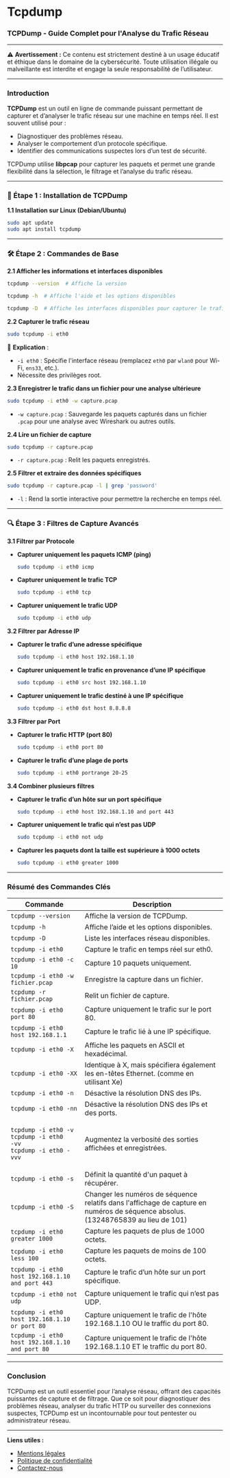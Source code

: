 # Tcpdump

### **TCPDump - Guide Complet pour l'Analyse du Trafic Réseau**

***

⚠️ **Avertissement :** Ce contenu est strictement destiné à un usage éducatif et éthique dans le domaine de la cybersécurité. Toute utilisation illégale ou malveillante est interdite et engage la seule responsabilité de l’utilisateur.

***

### **Introduction**

**TCPDump** est un outil en ligne de commande puissant permettant de capturer et d’analyser le trafic réseau sur une machine en temps réel. Il est souvent utilisé pour :

* Diagnostiquer des problèmes réseau.
* Analyser le comportement d’un protocole spécifique.
* Identifier des communications suspectes lors d’un test de sécurité.

TCPDump utilise **libpcap** pour capturer les paquets et permet une grande flexibilité dans la sélection, le filtrage et l’analyse du trafic réseau.

***

### **🚀 Étape 1 : Installation de TCPDump**

**1.1 Installation sur Linux (Debian/Ubuntu)**

```bash
sudo apt update
sudo apt install tcpdump
```

***

### **🛠️ Étape 2 : Commandes de Base**

**2.1 Afficher les informations et interfaces disponibles**

```bash
tcpdump --version  # Affiche la version
```

```bash
tcpdump -h  # Affiche l'aide et les options disponibles
```

```bash
tcpdump -D  # Affiche les interfaces disponibles pour capturer le trafic
```

**2.2 Capturer le trafic réseau**

```bash
sudo tcpdump -i eth0
```

📌 **Explication** :

* `-i eth0` : Spécifie l'interface réseau (remplacez `eth0` par `wlan0` pour Wi-Fi, `ens33`, etc.).
* Nécessite des privilèges root.

**2.3 Enregistrer le trafic dans un fichier pour une analyse ultérieure**

```bash
sudo tcpdump -i eth0 -w capture.pcap
```

* `-w capture.pcap` : Sauvegarde les paquets capturés dans un fichier `.pcap` pour une analyse avec Wireshark ou autres outils.

**2.4 Lire un fichier de capture**

```bash
sudo tcpdump -r capture.pcap
```

* `-r capture.pcap` : Relit les paquets enregistrés.

**2.5 Filtrer et extraire des données spécifiques**

```bash
sudo tcpdump -r capture.pcap -l | grep 'password'
```

* `-l` : Rend la sortie interactive pour permettre la recherche en temps réel.

***

### **🔍 Étape 3 : Filtres de Capture Avancés**

**3.1 Filtrer par Protocole**

*   **Capturer uniquement les paquets ICMP (ping)**

    ```bash
    sudo tcpdump -i eth0 icmp
    ```
*   **Capturer uniquement le trafic TCP**

    ```bash
    sudo tcpdump -i eth0 tcp
    ```
*   **Capturer uniquement le trafic UDP**

    ```bash
    sudo tcpdump -i eth0 udp
    ```

**3.2 Filtrer par Adresse IP**

*   **Capturer le trafic d’une adresse spécifique**

    ```bash
    sudo tcpdump -i eth0 host 192.168.1.10
    ```
*   **Capturer uniquement le trafic en provenance d’une IP spécifique**

    ```bash
    sudo tcpdump -i eth0 src host 192.168.1.10
    ```
*   **Capturer uniquement le trafic destiné à une IP spécifique**

    ```bash
    sudo tcpdump -i eth0 dst host 8.8.8.8
    ```

**3.3 Filtrer par Port**

*   **Capturer le trafic HTTP (port 80)**

    ```bash
    sudo tcpdump -i eth0 port 80
    ```
*   **Capturer le trafic d’une plage de ports**

    ```bash
    sudo tcpdump -i eth0 portrange 20-25
    ```

**3.4 Combiner plusieurs filtres**

*   **Capturer le trafic d’un hôte sur un port spécifique**

    ```bash
    sudo tcpdump -i eth0 host 192.168.1.10 and port 443
    ```
*   **Capturer uniquement le trafic qui n’est pas UDP**

    ```bash
    sudo tcpdump -i eth0 not udp
    ```
*   **Capturer les paquets dont la taille est supérieure à 1000 octets**

    ```bash
    sudo tcpdump -i eth0 greater 1000
    ```

***

### **Résumé des Commandes Clés**

| Commande                                                                                                        | Description                                                                                                                       |
| --------------------------------------------------------------------------------------------------------------- | --------------------------------------------------------------------------------------------------------------------------------- |
| `tcpdump --version`                                                                                             | Affiche la version de TCPDump.                                                                                                    |
| `tcpdump -h`                                                                                                    | Affiche l’aide et les options disponibles.                                                                                        |
| `tcpdump -D`                                                                                                    | Liste les interfaces réseau disponibles.                                                                                          |
| `tcpdump -i eth0`                                                                                               | Capture le trafic en temps réel sur eth0.                                                                                         |
| `tcpdump -i eth0 -c 10`                                                                                         | Capture 10 paquets uniquement.                                                                                                    |
| `tcpdump -i eth0 -w fichier.pcap`                                                                               | Enregistre la capture dans un fichier.                                                                                            |
| `tcpdump -r fichier.pcap`                                                                                       | Relit un fichier de capture.                                                                                                      |
| `tcpdump -i eth0 port 80`                                                                                       | Capture uniquement le trafic sur le port 80.                                                                                      |
| `tcpdump -i eth0 host 192.168.1.1`                                                                              | Capture le trafic lié à une IP spécifique.                                                                                        |
| `tcpdump -i eth0 -X`                                                                                            | Affiche les paquets en ASCII et hexadécimal.                                                                                      |
| `tcpdump -i eth0 -XX`                                                                                           | Identique à X, mais spécifiera également les en-têtes Ethernet. (comme en utilisant Xe)                                           |
| `tcpdump -i eth0 -n`                                                                                            | Désactive la résolution DNS des IPs.                                                                                              |
| `tcpdump -i eth0 -nn`                                                                                           | Désactive la résolution DNS des IPs et des ports.                                                                                 |
| <p><code>tcpdump -i eth0 -v</code><br><code>tcpdump -i eth0 -vv</code><br><code>tcpdump -i eth0 -vvv</code></p> | Augmentez la verbosité des sorties affichées et enregistrées.                                                                     |
| `tcpdump -i eth0 -s`                                                                                            | Définit la quantité d'un paquet à récupérer.                                                                                      |
| `tcpdump -i eth0 -S`                                                                                            | Changer les numéros de séquence relatifs dans l'affichage de capture en numéros de séquence absolus. (13248765839 au lieu de 101) |
| `tcpdump -i eth0 greater 1000`                                                                                  | Capture les paquets de plus de 1000 octets.                                                                                       |
| `tcpdump -i eth0 less 100`                                                                                      | Capture les paquets de moins de 100 octets.                                                                                       |
| `tcpdump -i eth0 host 192.168.1.10 and port 443`                                                                | Capture le trafic d’un hôte sur un port spécifique.                                                                               |
| `tcpdump -i eth0 not udp`                                                                                       | Capture uniquement le trafic qui n’est pas UDP.                                                                                   |
| `tcpdump -i eth0 host 192.168.1.10 or port 80`                                                                  | Capture uniquement le trafic de l'hôte 192.168.1.10 OU le traffic du port 80.                                                     |
| `tcpdump -i eth0 host 192.168.1.10 and port 80`                                                                 | Capture uniquement le trafic de l'hôte 192.168.1.10 ET le traffic du port 80.                                                     |

***

### **Conclusion**

TCPDump est un outil essentiel pour l’analyse réseau, offrant des capacités puissantes de capture et de filtrage. Que ce soit pour diagnostiquer des problèmes réseau, analyser du trafic HTTP ou surveiller des connexions suspectes, TCPDump est un incontournable pour tout pentester ou administrateur réseau.

***

**Liens utiles :**

* [Mentions légales](https://dika-1.gitbook.io/road-to-hacker/mentions-legales)
* [Politique de confidentialité](https://dika-1.gitbook.io/road-to-hacker/politique-de-confidentialite)
* [Contactez-nous](mailto:dika-road-to-hacker@protonmail.com)
